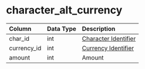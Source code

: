 # character\_alt\_currency

| Column | Data Type | Description |
| :--- | :--- | :--- |
| char\_id | int | [Character Identifier](character_data.md) |
| currency\_id | int | [Currency Identifier](../../../schema/categories/alternate-currency/alternate_currency.md) |
| amount | int | Amount |

